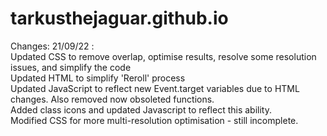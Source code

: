 # tarkusthejaguar.github.io
Changes:
21/09/22 : <br>
Updated CSS to remove overlap, optimise results, resolve some resolution issues, and simplify the code <br>
Updated HTML to simplify 'Reroll' process <br>
Updated JavaScript to reflect new Event.target variables due to HTML changes. Also removed now obsoleted functions. <br>
Added class icons and updated Javascript to reflect this ability. <br>
Modified CSS for more multi-resolution optimisation - still incomplete. <br>
